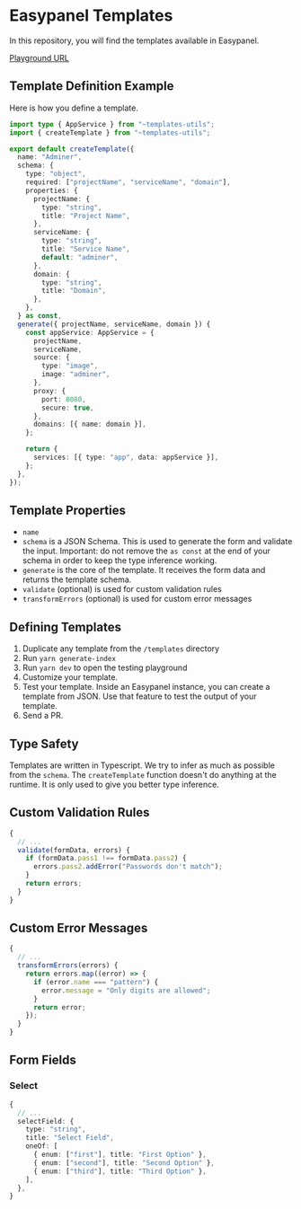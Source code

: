 # Easypanel Templates

In this repository, you will find the templates available in Easypanel.

[Playground URL](https://easypanel-templates.netlify.app/)

## Template Definition Example

Here is how you define a template.

```ts
import type { AppService } from "~templates-utils";
import { createTemplate } from "~templates-utils";

export default createTemplate({
  name: "Adminer",
  schema: {
    type: "object",
    required: ["projectName", "serviceName", "domain"],
    properties: {
      projectName: {
        type: "string",
        title: "Project Name",
      },
      serviceName: {
        type: "string",
        title: "Service Name",
        default: "adminer",
      },
      domain: {
        type: "string",
        title: "Domain",
      },
    },
  } as const,
  generate({ projectName, serviceName, domain }) {
    const appService: AppService = {
      projectName,
      serviceName,
      source: {
        type: "image",
        image: "adminer",
      },
      proxy: {
        port: 8080,
        secure: true,
      },
      domains: [{ name: domain }],
    };

    return {
      services: [{ type: "app", data: appService }],
    };
  },
});
```

## Template Properties

- `name`
- `schema` is a JSON Schema. This is used to generate the form and validate the input. Important: do not remove the `as const` at the end of your schema in order to keep the type inference working.
- `generate` is the core of the template. It receives the form data and returns the template schema.
- `validate` (optional) is used for custom validation rules
- `transformErrors` (optional) is used for custom error messages

## Defining Templates

1. Duplicate any template from the `/templates` directory
2. Run `yarn generate-index`
3. Run `yarn dev` to open the testing playground
4. Customize your template.
5. Test your template. Inside an Easypanel instance, you can create a template from JSON. Use that feature to test the output of your template.
6. Send a PR.

## Type Safety

Templates are written in Typescript. We try to infer as much as possible from the `schema`. The `createTemplate` function doesn't do anything at the runtime. It is only used to give you better type inference.

## Custom Validation Rules

```ts
{
  // ...
  validate(formData, errors) {
    if (formData.pass1 !== formData.pass2) {
      errors.pass2.addError("Passwords don't match");
    }
    return errors;
  }
}
```

## Custom Error Messages

```ts
{
  // ...
  transformErrors(errors) {
    return errors.map((error) => {
      if (error.name === "pattern") {
        error.message = "Only digits are allowed";
      }
      return error;
    });
  }
}
```

## Form Fields

### Select

```ts
{
  // ...
  selectField: {
    type: "string",
    title: "Select Field",
    oneOf: [
      { enum: ["first"], title: "First Option" },
      { enum: ["second"], title: "Second Option" },
      { enum: ["third"], title: "Third Option" },
    ],
  },
}
```
